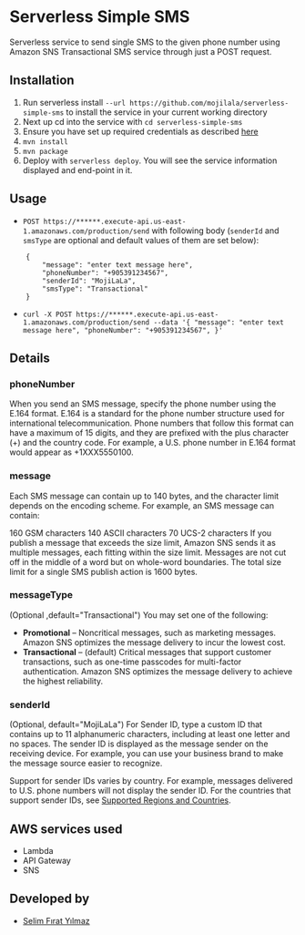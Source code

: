 # Serverless Simple SMS

Serverless service to send single SMS to the given phone number using Amazon SNS Transactional SMS service through just a POST request. 

## Installation

1. Run serverless install `--url https://github.com/mojilala/serverless-simple-sms` to install the service in your current working directory
2. Next up cd into the service with `cd serverless-simple-sms`
3. Ensure you have set up required credentials as described [here](https://github.com/serverless/serverless/blob/master/docs/providers/aws/guide/credentials.md)
4. `mvn install`
5. `mvn package`
6. Deploy with `serverless deploy`. You will see the service information displayed and end-point in it.

## Usage

* `POST https://******.execute-api.us-east-1.amazonaws.com/production/send` with following body (`senderId` and `smsType` are optional and default values of them are set below):
```
    {
    	"message": "enter text message here",
    	"phoneNumber": "+905391234567",
    	"senderId": "MojiLaLa",
    	"smsType": "Transactional"
    }
```
* `curl -X POST https://******.execute-api.us-east-1.amazonaws.com/production/send --data '{ "message": "enter text message here", "phoneNumber": "+905391234567", }'`

## Details 

### phoneNumber
When you send an SMS message, specify the phone number using the E.164 format. E.164 is a standard for the phone number structure used for international telecommunication. Phone numbers that follow this format can have a maximum of 15 digits, and they are prefixed with the plus character (+) and the country code. For example, a U.S. phone number in E.164 format would appear as +1XXX5550100.

### message
Each SMS message can contain up to 140 bytes, and the character limit depends on the encoding scheme. For example, an SMS message can contain:

160 GSM characters
140 ASCII characters
70 UCS-2 characters
If you publish a message that exceeds the size limit, Amazon SNS sends it as multiple messages, each fitting within the size limit. Messages are not cut off in the middle of a word but on whole-word boundaries. The total size limit for a single SMS publish action is 1600 bytes.

### messageType
(Optional ,default="Transactional") You may set one of the following:
* __Promotional__ – Noncritical messages, such as marketing messages. Amazon SNS optimizes the message delivery to incur the lowest cost.
* __Transactional__ – (default) Critical messages that support customer transactions, such as one-time passcodes for multi-factor authentication. Amazon SNS optimizes the message delivery to achieve the highest reliability.

### senderId
(Optional, default="MojiLaLa") For Sender ID, type a custom ID that contains up to 11 alphanumeric characters, including at least one letter and no spaces. The sender ID is displayed as the message sender on the receiving device. For example, you can use your business brand to make the message source easier to recognize.

Support for sender IDs varies by country. For example, messages delivered to U.S. phone numbers will not display the sender ID. For the countries that support sender IDs, see [Supported Regions and Countries](http://docs.aws.amazon.com/sns/latest/dg/sms_supported-countries.html).


## AWS services used

* Lambda
* API Gateway
* SNS 

## Developed by

* [Selim Fırat Yılmaz](https://github.com/mrsfy)
